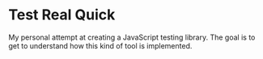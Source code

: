 # Test Real Quick

My personal attempt at creating a JavaScript testing library. The goal is to get to understand how this kind of tool is implemented.
